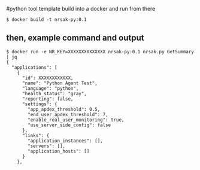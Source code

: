 #python tool template
build into a docker and run from there
```
$ docker build -t nrsak-py:0.1 
```
## then, example command and output
```
$ docker run -e NR_KEY=XXXXXXXXXXXXXX nrsak-py:0.1 nrsak.py GetSummary | jq
{
  "applications": [
    {
      "id": XXXXXXXXXXXX,
      "name": "Python Agent Test",
      "language": "python",
      "health_status": "gray",
      "reporting": false,
      "settings": {
        "app_apdex_threshold": 0.5,
        "end_user_apdex_threshold": 7,
        "enable_real_user_monitoring": true,
        "use_server_side_config": false
      },
      "links": {
        "application_instances": [],
        "servers": [],
        "application_hosts": []
      }
    },
```

